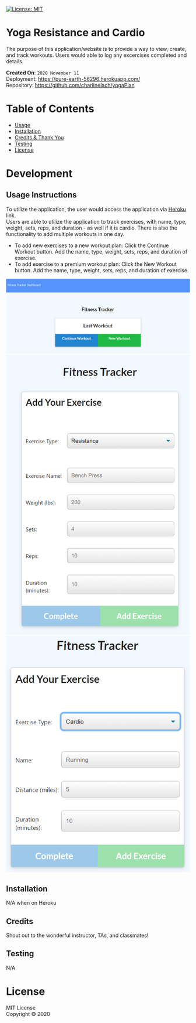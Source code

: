 [![License: MIT](https://img.shields.io/badge/License-MIT-red.svg)](https://opensource.org/licenses/MIT)

# Yoga Resistance and Cardio
The purpose of this application/website is to provide a way to view, create, and track workouts. Users would able to log any excercises completed and details.

**Created On**: `2020 November 11`
<br>
Deployment: https://pure-earth-56296.herokuapp.com/
<br>
Repository: https://github.com/charlinelach/yogaPlan

# Table of Contents
* [Usage](#usage)
* [Installation](#installation)
* [Credits & Thank You](#credits)
* [Testing](#testing)
* [License](#license)

# Development

## Usage Instructions
To utilize the application, the user would access the application via [Heroku](https://pure-earth-56296.herokuapp.com/) link.
<br>
Users are able to utilize the application to track exercises, with name, type, weight, sets, reps, and duration - as well if it is cardio. There is also the functionality to add multiple workouts in one day.
<br>
* To add new exercises to a new workout plan: Click the Continue Workout button. Add the name, type, weight, sets, reps, and duration of exercise.
* To add exercise to a premium workout plan: Click the New Workout button. Add the name, type, weight, sets, reps, and duration of exercise.

![Home Page](images/homepage.png)
![Resistance Fields](images/resistance.png)
![Cardio Fields](images/cardio.png)

## Installation
N/A when on Heroku

## Credits
Shout out to the wonderful instructor, TAs, and classmates!

## Testing
N/A

# License
MIT License <br>
Copyright © 2020
